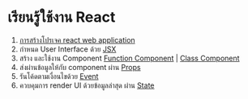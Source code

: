 
# เรียนรู้ใช้งาน React 

1. [การสร้างโปรเจค react web application](create-react-app.md)
2. กำหนด User Interface ด้วย [JSX](jsx.md)
3. สร้าง และใช้งาน Component [Function Component](function-component.md) | [Class Component](class-component.md)
4. ส่งผ่านข้อมูลให้กับ component ผ่าน [Props](props.md)
5. รันโค้ดตามเงื่อนไขด้วย [Event](event.md)
6. ควบคุมการ render UI ด้วยข้อมูลล่าสุด ผ่าน [State](state.md)